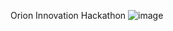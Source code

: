 Orion Innovation Hackathon
![image](https://github.com/KenanAegean/AIST-Hackathon/assets/61656752/02b35e3f-89cf-4b92-ade6-82eb48961a4a)
